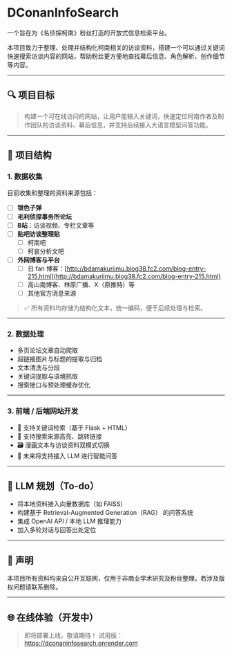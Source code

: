 # DConanInfoSearch

一个旨在为《名侦探柯南》粉丝打造的开放式信息检索平台。

本项目致力于整理、处理并结构化柯南相关的访谈资料，搭建一个可以通过关键词快速搜索访谈内容的网站，帮助粉丝更方便地查找幕后信息、角色解析、创作细节等内容。

---

## 🔍 项目目标

> 构建一个可在线访问的网站，让用户能输入关键词，快速定位柯南作者及制作团队的访谈资料、幕后信息，并支持后续接入大语言模型问答功能。

---

## 📁 项目结构

### 1. 数据收集

目前收集和整理的资料来源包括：

- [ ] **银色子弹**
- [ ] **毛利侦探事务所论坛**
- [ ] **B站**：访谈视频、专栏文章等
- [ ] **贴吧访谈整理贴**  
  - [ ] 柯南吧  
  - [ ] 柯哀分析文吧
- [ ] **外网博客与平台**  
  - [ ] 日 fan 博客：[http://bdamakuriimu.blog38.fc2.com/blog-entry-215.html](http://bdamakuriimu.blog38.fc2.com/blog-entry-215.html)  
  - [ ] 高山南博客、林原广播、X（原推特）等  
  - [ ] 其他官方消息来源

> ✅ 所有资料均存储为结构化文本，统一编码，便于后续处理与检索。

---

### 2. 数据处理

- 多页论坛文章自动爬取
- 超链接图片与标题的提取与归档
- 文本清洗与分段
- 关键词提取与语境抓取
- 搜索接口与预处理缓存优化

---

### 3. 前端 / 后端网站开发

- 🔎 支持关键词检索（基于 Flask + HTML）
- 🧩 支持搜索来源高亮、跳转链接
- 🗃️ 漫画文本与访谈资料双模式切换
- 🧠 未来将支持接入 LLM 进行智能问答

---

## 🧠 LLM 规划（To-do）

- 将本地资料接入向量数据库（如 FAISS）
- 构建基于 Retrieval-Augmented Generation（RAG） 的问答系统
- 集成 OpenAI API / 本地 LLM 推理能力
- 加入多轮对话与回答出处定位

---

## 📌 声明

本项目所有资料均来自公开互联网，仅用于非商业学术研究及粉丝整理。若涉及版权问题请联系删除。

---

## 🌐 在线体验（开发中）

> 即将部署上线，敬请期待！
> 试用版：https://dconaninfosearch.onrender.com
